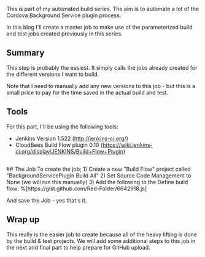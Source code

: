 This is part of my automated build series.  The aim is to automate a lot of the Cordova Background Service plugin process.

In this blog I'll create a master job to make use of the parameterized build and test jobs created previously in this series.

## Summary 
This step is probably the easiest.  It simply calls the jobs already created for the different versions I want to build.

Note that I need to manually add any new versions to this job - but this is a small price to pay for the time saved in the actual build and test.

## Tools 
For this part, I'll be using the following tools:

* Jenkins Version 1.522 (http://jenkins-ci.org/)
* CloudBees Build Flow plugin 0.10 (https://wiki.jenkins-ci.org/display/JENKINS/Build+Flow+Plugin)

<h2>
</h2>## The Job
To create the job;
1) Create a new "Build Flow" project called "BackgroundServicePlugin Build All"
2) Set Source Code Management to None (we will run this manually)
3) Add the following to the Define build flow:
%[https://gist.github.com/Red-Folder/6642918.js] 

And save the Job - yes that's it.

## Wrap up
This really is the easier job to create because all of the heavy lifting is done by the build &amp; test projects.
We will add some additional steps to this job in the next and final part to help prepare for GitHub upload.